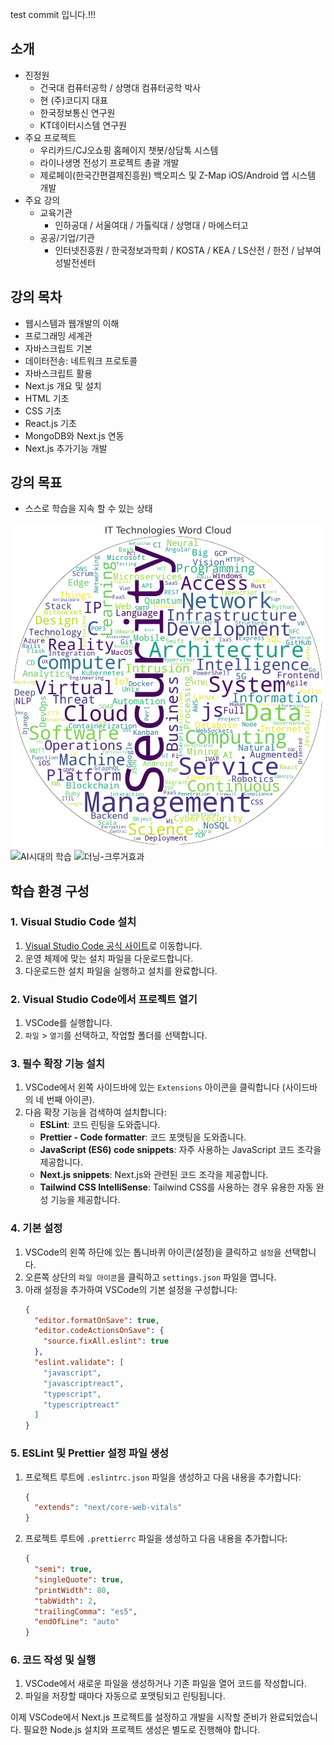 test commit 입니다.!!!

## 소개
- 진정원
	- 건국대 컴퓨터공학 / 상명대 컴퓨터공학 박사
	- 현 (주)코디지 대표
	- 한국정보통신 연구원
	- KT데이터시스템 연구원
- 주요 프로젝트
	- 우리카드/CJ오쇼핑 홈페이지 챗봇/상담톡 시스템
	- 라이나생명 전성기 프로젝트 총괄 개발
	- 제로페이(한국간편결제진흥원) 백오피스 및 Z-Map iOS/Android 앱 시스템 개발
- 주요 강의
	- 교육기관
		- 인하공대 / 서울여대 / 가톨릭대 / 상명대 / 마에스터고
	- 공공/기업/기관
		- 인터넷진흥원 / 한국정보과학회 / KOSTA / KEA / LS산전 / 한전 / 남부여성발전센터

## 강의 목차
- 웹시스템과 웹개발의 이해
- 프로그래밍 세계관
- 자바스크립트 기본
- 데이터전송: 네트워크 프로토콜
- 자바스크립트 활용
- Next.js 개요 및 설치
- HTML 기초
- CSS 기초
- React.js 기초
- MongoDB와 Next.js 연동
- Next.js 추가기능 개발

## 강의 목표
- 스스로 학습을 지속 할 수 있는 상태

![IT WordCloud](./IT_circle_wordcloud.png)
![AI시대의 학습](https://media.licdn.com/dms/image/D5612AQGvZzUSfk-NnA/article-cover_image-shrink_720_1280/0/1675286537360?e=2147483647&v=beta&t=zsXfMAE9NTIlefG5JxNb-RGpvcMiQFd6ESJ8yjLR290)
![더닝-크루거효과](https://understandinginnovation.blog/wp-content/uploads/2015/06/dunning-kruger-0011.jpg)


## 학습 환경 구성

### 1. Visual Studio Code 설치
1. [Visual Studio Code 공식 사이트](https://code.visualstudio.com/)로 이동합니다.
2. 운영 체제에 맞는 설치 파일을 다운로드합니다.
3. 다운로드한 설치 파일을 실행하고 설치를 완료합니다.

### 2. Visual Studio Code에서 프로젝트 열기
1. VSCode를 실행합니다.
2. `파일` > `열기`를 선택하고, 작업할 폴더를 선택합니다.

### 3. 필수 확장 기능 설치
1. VSCode에서 왼쪽 사이드바에 있는 `Extensions` 아이콘을 클릭합니다 (사이드바의 네 번째 아이콘).
2. 다음 확장 기능을 검색하여 설치합니다:
   - **ESLint**: 코드 린팅을 도와줍니다.
   - **Prettier - Code formatter**: 코드 포맷팅을 도와줍니다.
   - **JavaScript (ES6) code snippets**: 자주 사용하는 JavaScript 코드 조각을 제공합니다.
   - **Next.js snippets**: Next.js와 관련된 코드 조각을 제공합니다.
   - **Tailwind CSS IntelliSense**: Tailwind CSS를 사용하는 경우 유용한 자동 완성 기능을 제공합니다.

### 4. 기본 설정
1. VSCode의 왼쪽 하단에 있는 톱니바퀴 아이콘(설정)을 클릭하고 `설정`을 선택합니다.
2. 오른쪽 상단의 `파일 아이콘`을 클릭하고 `settings.json` 파일을 엽니다.
3. 아래 설정을 추가하여 VSCode의 기본 설정을 구성합니다:
   ```json
   {
     "editor.formatOnSave": true,
     "editor.codeActionsOnSave": {
       "source.fixAll.eslint": true
     },
     "eslint.validate": [
       "javascript",
       "javascriptreact",
       "typescript",
       "typescriptreact"
     ]
   }
   ```

### 5. ESLint 및 Prettier 설정 파일 생성
1. 프로젝트 루트에 `.eslintrc.json` 파일을 생성하고 다음 내용을 추가합니다:
   ```json
   {
     "extends": "next/core-web-vitals"
   }
   ```
2. 프로젝트 루트에 `.prettierrc` 파일을 생성하고 다음 내용을 추가합니다:
   ```json
   {
     "semi": true,
     "singleQuote": true,
     "printWidth": 80,
     "tabWidth": 2,
     "trailingComma": "es5",
     "endOfLine": "auto"
   }
   ```

### 6. 코드 작성 및 실행
1. VSCode에서 새로운 파일을 생성하거나 기존 파일을 열어 코드를 작성합니다.
2. 파일을 저장할 때마다 자동으로 포맷팅되고 린팅됩니다.

이제 VSCode에서 Next.js 프로젝트를 설정하고 개발을 시작할 준비가 완료되었습니다. 필요한 Node.js 설치와 프로젝트 생성은 별도로 진행해야 합니다.